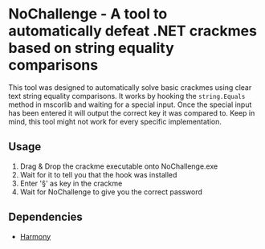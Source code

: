 # NoChallenge - A tool to automatically defeat .NET crackmes based on string equality comparisons

This tool was designed to automatically solve basic crackmes using clear text string equality comparisons.
It works by hooking the `string.Equals` method in mscorlib and waiting for a special input. 
Once the special input has been entered it will output the correct key it was compared to.
Keep in mind, this tool might not work for every specific implementation.

## Usage
1. Drag & Drop the crackme executable onto NoChallenge.exe
2. Wait for it to tell you that the hook was installed
3. Enter '§' as key in the crackme
4. Wait for NoChallenge to give you the correct password

## Dependencies

- [Harmony](https://github.com/pardeike/Harmony)

